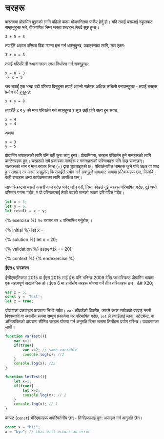 # चरहरू

वास्तवमा प्रोग्रामिंग बुझ्नको लागि पहिलो कदम बीजगणितमा फर्केर हेर्नु हो। यदि तपाईं यसलाई स्कूलबाट सम्झनुहुन्छ भने, बीजगणित निम्न जस्ता शब्दहरू लेख्दै सुरु हुन्छ।

```
3 + 5 = 8
```

तपाईँले अज्ञात परिचय दिंदा गणना हरू गर्न थाल्नुहुन्छ, उदाहरणका लागि, तल एक्स:

```
3 + x = 8
```

तपाईं वरिपरि ती स्थानान्तरण एक्स निर्धारण गर्न सक्नुहुन्छ:

```
x = 8 - 3
-> x = 5
```

जब तपाईं एक भन्दा बढी परिचय दिनुहुन्छ तपाईं आफ्नो सर्तहरू अधिक लचिलो बनाउनुहुन्छ - तपाईं चरहरू प्रयोग गर्दै हुनुहुन्छ:

```
x + y = 8
```

तपाईँले x र y को मान परिवर्तन गर्न सक्नुहुन्छ र सूत्र अझै पनि सत्य हुन सक्छ:

```
x = 4
y = 4
```

अथवा

```
x = 3
y = 5
```

प्रोग्रामिंग भाषाहरूको लागि पनि यही कुरा लागू हुन्छ। प्रोग्रामिंगमा, चरहरू परिवर्तन हुने मानहरूको लागि कन्टेनरहरू हुन्। चरहरूले सबै प्रकारका मानहरू र गणनाहरूको परिणामहरू पनि राख्न सक्दछन्। चलहरूको नाम र मान बराबर चिन्ह (=) द्वारा छुट्याइएको छ। परिवर्तनशील नामहरू कुनै पनि अक्षर वा शब्द हुन सक्छन् तर मनमा राख्नुहोस् कि तपाईंले प्रयोग गर्न सक्नुहुने भाषाबाट भाषामा प्रतिबन्धहरू छन्, किनकि केही शब्दहरू अन्य कार्यक्षमताका लागि आरक्षित छन्।

जाभास्क्रिप्टमा यसले कसरी काम गर्दछ भनेर जाँच गरौं, निम्न कोडले दुई चरहरू परिभाषित गर्दछ, दुई थप्ने परिणाम गणना गर्दछ, र यो परिणामलाई तेस्रो चरको मानको रूपमा परिभाषित गर्दछ।

```javascript
let x = 5;
let y = 6;
let result = x + y;
```

{% exercise %}
२० बराबर चर `x` परिभाषित गर्नुहोस् ।

{% initial %}
let x =

{% solution %}
let x = 20;

{% validation %}
assert(x == 20);

{% context %}
{% endexercise %}

**ईएस ६ संस्करण**

ईसीएमएस्क्रिप्ट 2015 वा ईएस 2015 लाई ई 6 पनि भनिन्छ 2009 देखि जाभास्क्रिप्ट प्रोग्रामिंग भाषामा एक महत्वपूर्ण अद्यावधिक हो। ईएस 6 मा हामीसँग चरहरू घोषणा गर्ने तीन तरिकाहरू छन्। &# X20;

```javascript
var x = 5;
const y = 'Test';
let z = true;
```

घोषणाका प्रकारहरू दायरामा निर्भर गर्दछ। `var` कीवर्डको विपरीत, जसले ब्लक स्कोपको परवाह नगरी विश्वव्यापी वा स्थानीय रूपमा सम्पूर्ण प्रकार्यमा चर परिभाषित गर्दछ, `let` ले तपाईंलाई ब्लक, स्टेटमेन्ट, वा अभिव्यक्तिको दायरामा सीमित चरहरू घोषणा गर्न अनुमति दिन्छ जसमा तिनीहरू प्रयोग गरिन्छ। उदाहरणका लागी।


```javascript
function varTest(){
    var x=1;
    if(true){
        var x=2; // same variable
        console.log(x); //2
    }
    console.log(x); //2
}

function letTest(){
    let x=1;
    if(true){
        let x=2;
        console.log(x); // 2
    }
    console.log(x); // 1
}
```
कन्स्ट (`const`) भेरिएबलहरू अपरिवर्तनीय छन् - तिनीहरूलाई पुन: असाइन गर्न अनुमति छैन।

```javascript
const x = "hi!";
x = "bye"; // this will occurs an error 
```
